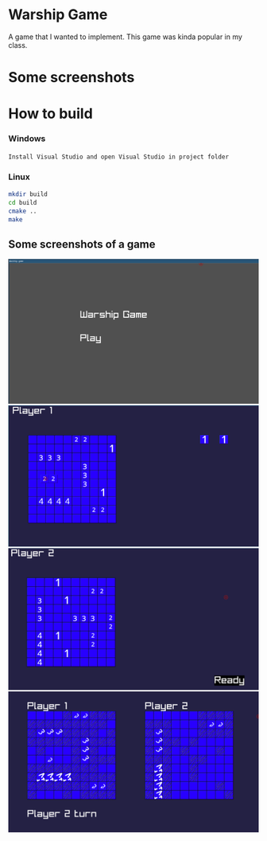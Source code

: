 
# Warship Game

A game that I wanted to implement. This game was kinda popular in my class.
# Some screenshots

# How to build

 
### Windows
```Install Visual Studio and open Visual Studio in project folder ```

### Linux 
```bash 
mkdir build
cd build
cmake ..
make
```

## Some screenshots of a game

![screenshot1](screenshots/screenshot_1.png)
![screenshot2](screenshots/screenshot_2.png)
![screenshot3](screenshots/screenshot_3.png)
![screenshot4](screenshots/screenshot_4.png)
